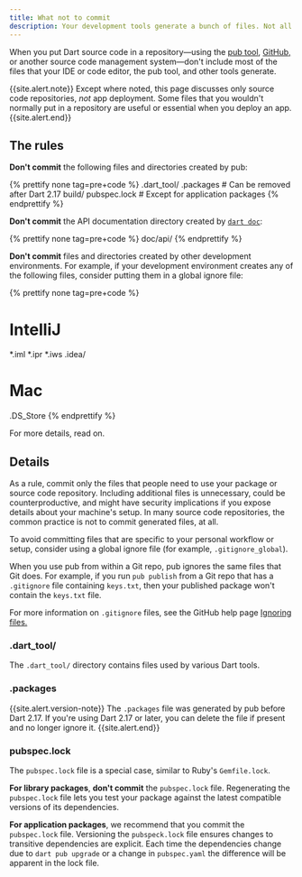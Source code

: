 ```yaml
---
title: What not to commit
description: Your development tools generate a bunch of files. Not all of them should be committed.
---
```


When you put Dart source code in a repository—using the
[pub tool](/tools/pub/cmd), [GitHub,](https://github.com/)
or another source code management system—don't include most of the files
that your IDE or code editor, the pub tool, and other tools generate.

{{site.alert.note}}
  Except where noted, this page discusses only source code repositories,
  _not_ app deployment.
  Some files that you wouldn't normally put in a repository
  are useful or essential when you deploy an app.
{{site.alert.end}}

## The rules

**Don't commit** the following files and directories
created by pub:

{% prettify none tag=pre+code %}
.dart_tool/
.packages # Can be removed after Dart 2.17
build/
pubspec.lock  # Except for application packages
{% endprettify %}

**Don't commit** the API documentation directory
created by [`dart doc`](/tools/dart-doc):

{% prettify none tag=pre+code %}
doc/api/
{% endprettify %}

**Don't commit** files and directories
created by other development environments.
For example, if your development environment creates
any of the following files,
consider putting them in a global ignore file:

{% prettify none tag=pre+code %}
# IntelliJ
*.iml
*.ipr
*.iws
.idea/

# Mac
.DS_Store
{% endprettify %}

For more details, read on.

## Details

As a rule, commit only the files that people need
to use your package or source code repository.
Including additional files is unnecessary,
could be counterproductive,
and might have security implications
if you expose details about your machine's setup.
In many source code repositories,
the common practice is not to commit generated files, at all.

To avoid committing files that are
specific to your personal workflow or setup,
consider using a global ignore file
(for example, `.gitignore_global`).

When you use pub from within a Git repo,
pub ignores the same files that Git does.
For example, if you run `pub publish` from a Git repo
that has a `.gitignore` file containing `keys.txt`,
then your published package won't contain the `keys.txt` file.

For more information on `.gitignore` files,
see the GitHub help page
[Ignoring files.](https://help.github.com/articles/ignoring-files)

### .dart_tool/

The `.dart_tool/` directory contains files used by 
various Dart tools.

### .packages

{{site.alert.version-note}}
  The `.packages` file was generated by pub before Dart 2.17.
  If you're using Dart 2.17 or later, 
  you can delete the file if present
  and no longer ignore it.
{{site.alert.end}}


### pubspec.lock

The `pubspec.lock` file is a special case,
similar to Ruby's `Gemfile.lock`.

**For library packages**, **don't commit** the `pubspec.lock` file.
Regenerating the `pubspec.lock` file lets you test your package
against the latest compatible versions of its dependencies.

**For application packages**, 
we recommend that you commit the `pubspec.lock` file.
Versioning the `pubspeck.lock` file
ensures changes to transitive dependencies are explicit.
Each time the dependencies change due to `dart pub upgrade`
or a change in `pubspec.yaml` 
the difference will be apparent in the lock file.
